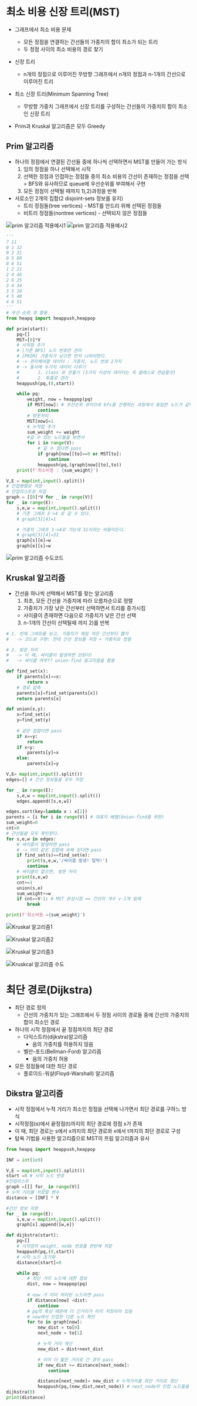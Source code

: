# 최소 비용 신장 트리(MST)
* 그래프에서 최소 비용 문제
  * 모든 정점을 연결하는 간선들의 가중치의 합이 최소가 되는 트리
  * 두 정점 사이의 최소 비용의 경로 찾기
* 신장 트리
  * n개의 정점으로 이루어진 무방향 그래프에서 n개의 정점과 n-1개의 간선으로 이루어진 트리
* 최소 신장 트리(Minimum Spanning Tree)
  * 무방향 가중치 그래프에서 신장 트리를 구성하는 간선들의 가중치의 합이 최소인 신장 트리

* Prim과 Kruskal 알고리즘은 모두 Greedy
## Prim 알고리즘
* 하나의 정점에서 연결된 간선들 중에 하나씩 선택하면서 MST를 만들어 가는 방식
  1) 임의 정점을 하나 선택해서 시작
  2) 선택한 정점과 인접하는 정점들 중의 최소 비용의 간선이 존재하는 정점을 선택 = BFS와 유사하므로 queue에 우선순위를 부여해서 구현
  3) 모든 정점이 선택될 때까지 1),2)과정을 반복
* 서로소인 2개의 집합(2 disjoint-sets 정보를 유지)
  * 트리 정점들(tree vertices) - MST를 만드리 위해 선택된 정점들
  * 비트리 정점들(nontree vertices) - 선택되지 않은 정점들

![prim 알고리즘 적용예시1](../%EC%9D%B4%EB%AF%B8%EC%A7%80/240321/prim%EC%95%8C%EA%B3%A0%EB%A6%AC%EC%A6%98.PNG)
![prim 알고리즘 적용예시2](../%EC%9D%B4%EB%AF%B8%EC%A7%80/240321/prim%EC%95%8C%EA%B3%A0%EB%A6%AC%EC%A6%982.PNG)

```py
'''
7 11
0 1 32
0 2 31
0 5 60
0 6 51
1 2 21
2 4 46
2 6 25
3 4 34
3 5 18
4 5 40
4 6 51
'''
# 우선 순위 큐 활용
from heapq import heappush,heappop

def prim(start):
    pq=[]
    MST=[0]*V
    # 시작점 추가
    # [기존 BFS] 노드 번호만 관리
    # [PRIM] 가중치가 낮으면 먼저 나와야한다.
    # -> 관리해야할 데이터 : 가중치, 노드 번호 2가지
    # -> 동시에 두가지 데이터 다루기
    #       1. class 로 만들기 (3가지 이상의 데이터는 꼭 클래스로 연습할것)
    #       2. 튜플로 관리
    heappush(pq,(0,start))

    while pq:
        weight, now = heappop(pq)
        if MST[now]: # 우선순위 큐이므로 bfs를 진행하는 과정에서 동일한 노드가 같이 저장되는 경우가 있음. 그래서 더짧은 거리를 먼저 탐색하는 과정이 진행되므로 짧은 거리에서 방문 여부를 확인할 필요가 있음
            continue
        # 방문처리
        MST[now]=1
        # 누적합 추가
        sum_weight += weight
        #갈 수 있는 노드들을 보면서
        for i in range(V):
            # 갈 수 없다면 pass
            if graph[now][to]==0 or MST[to]:
                continue
            heappush(pq,(graph[now][to],to))
    print(f'최소비용 : {sum_weight}')

V,E = map(int,input().split())
# 인접행렬로 저장
# 인접리스트로 저장
graph = [[0]*V for _ in range(V)]
for _ in range(E):
    s,e,w = map(int,input().split())
    # 기존 그래프 3->4 로 갈 수 있다.
    # graph[3][4]=1

    # 가중치 그래프 3->4로 가는데 31이라는 비용이든다.
    # graph[3][4]=31
    graph[s][e]=w
    graph[e][s]=w

```
![prim 알고리즘 수도코드](<../이미지/240321/prim알고리즘 수도.PNG>)

## Kruskal 알고리즘
* 간선을 하나씩 선택해서 MST를 찾는 알고리즘
  1) 최초, 모든 간선을 가중치에 따라 오름차순으로 정렬
  2) 가중치가 가장 낮은 간선부터 선택하면서 트리를 증가시킴
    - 사이클이 존재하면 다음으로 가중치가 낮은 간선 선택
  3) n-1개의 간선이 선택될때 까지 2)를 반복

```py
# 1. 전체 그래프를 보고, 가중치가 제일 작은 간선부터 뽑자
#   -> 코드로 구현: 전테 간선 정보를 저장 + 가중치로 정렬

# 2. 방문 처리
#   -> 이 때, 싸이클이 발생하면 안된다!
#   -> 싸이클 여부?? union-find 알고리즘을 활용

def find_set(x):
    if parents[x]==x:
        return x
    # 경로 압축
    parents[x]=find_set(parents[x])
    return parents[x]

def union(x,y):
    x=find_set(x)
    y=find_set(y)
    
    # 같은 집합이면 pass
    if x==y:
        return
    if x<y:
        parents[y]=x
    else:
        parents[x]=y

V,E= map(int,input().split())
edges=[] # 간선 정보들을 모두 저장

for _ in range(E):
    s,e,w = map(int,input().split())
    edges.append([s,e,w])

edges.sort(key=lambda x : x[2])
parents = [i for i in range(V)] # 대표자 배열(Union-find를 위한)
sum_weight=0
cnt=0
# 간선들을 모두 확인한다.
for s,e,w in edges:
    # 싸이클이 발생하면 pass
    # -> 이미 같은 집합에 속해 있다면 pass
    if find_set(s)==find_set(e):
        print(s,e,w,'/싸이클 발생! 탈락!')
        continue  
    # 싸이클이 없으면, 방문 처리
    print(s,e,w)
    cnt+=1
    union(s,e)
    sum_weight+=w
    if cnt==V-1: # MST 완성시점 == 간선의 개수 v-1개 일때
        break

print(f'최소비용 ={sum_weight}')
```

![Kruskal 알고리즘1](<../이미지/240321/Kruskal 알고리즘1.PNG>)

![Kruskal 알고리즘2](<../이미지/240321/Kruskal 알고리즘2.PNG>)

![Kruskal 알고리즘3](<../이미지/240321/Kruskal 알고리즘3.PNG>)

![Kruskcal 알고리즘 수도](<../이미지/240321/Kruskal 알고리즘 수도.PNG>)

# 최단 경로(Dijkstra)
* 최단 경로 정의
  * 간선의 가중치가 있는 그래프에서 두 정점 사이의 경로들 중에 간선의 가중치의 합이 최소인 경로
* 하나의 시작 정점에서 끝 정점까지의 최단 경로
  * 다익스트라(dijkstra)알고리즘
    * 음의 가중치를 허용하지 않음
  * 벨만-포드(Bellman-Ford) 알고리즘
    * 음의 가중치 허용
* 모든 정점들에 대한 최단 경로
  * 플로이드-워샬(Floyd-Warshall) 알고리즘
  
## Dikstra 알고리즘
* 시작 정점에서 누적 거리가 최소인 정점을 선택해 나가면서 최단 경로를 구하느 방식
* 시작정점(s)에서 끝정점(t)까지의 최단 경로에 정점 x가 존재
* 이 때, 최단 경로는 s에서 x까지의 최단 경로와 x에서 t까지의 최단 경로로 구성
* 탐욕 기법을 사용한 알고리즘으로 MST의 프림 알고리즘과 유사

```py
from heapq import heappush,heappop

INF = int(1e9)

V,E = map(int,input().split())
start =0 # 시작 노드 번호
#인접리스트
graph =[[] for_ in range(V)]
# 누적 거리를 저장할 변수
distance = [INF] * V

#간선 정보 저장
for _ in range(E):
    s,e,w = map(int,input().split())
    graph[s].append([w,e])

def dijkstra(start):
    pq=[]
    # 시작점의 weight, node 번호를 한번에 저장
    heappush(pq,(0,start))
    # 시작 노드 초기화
    distance[start]=0

    while pq:
        # 최단 거리 노드에 대한 정보
        dist, now = heappop(pq)
        
        # now 가 이미 처리된 노드라면 pass
        if distance[now] <dist:
            continue
        # pq의 특성 때문에 더 긴거리가 미리 저장되어 있음
        # now에서 인접한 다른 노드 확인
        for to in graph[now]:
            new_dist = to[0]
            next_node = to[1]

            # 누적 거리 계산
            new_dist = dist+next_dist

            # 이미 더 짧은 거리로 간 경우 pass
            if new_dist >= distance[next_node]:
                continue

            distance[next_node]= new_dist # 누적거리를 최단 거리로 갱신
            heappush(pq,(new_dist,next_node)) # next_node의 인접 노드들을 pq에 추가
dijkstra(0)
print(distance)
```